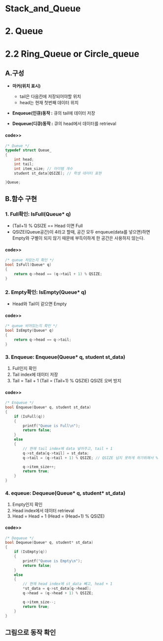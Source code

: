 # Stack_and_Queue
# 2. Queue  
# 2.2 Ring_Queue or Circle_queue  
## A.구성  
- __마커(위치 표시)__  

	- tail은 다음칸에 저장되어야할 위치  
	- head는 현재 첫번째 데이터 위치    
- __Enqueue(인큐)동작 :__ 큐의 tail에 데이터 저장  
- __Dequeue(디큐)동작 :__ 큐의 head에서 데이터를 retrieval 
#### code>>  
```c  
/* Queue */
typedef struct Queue_
{
	int head;
	int tail;
	int item_size; // 아이템 개수
	student st_data[QSIZE]; // 학생 데이터 표현

}Queue;  
```  
## B.함수 구현  
### 1. Full확인: IsFull(Queue* q)    
- (Tail+1) % QSIZE == Head 이면 Full  
- QSIZE(Queue공간)이 4라고 할때, 공간 모두 enqueue(data를 넣으면)하면 Empty와 구별이 되지 않기 때문에 부득이하게 한 공간은 사용하지 않는다.  
#### code>>  
```c  
/* queue 차있는지 확인 */
bool IsFull(Queue* q)
{
	return q->head == (q->tail + 1) % QSIZE;
}  
```  

### 2. Empty확인: IsEmpty(Queue* q)      
- Head와 Tail이 같으면 Empty  
#### code>>  
```c  
/* queue 비어있는지 확인 */
bool IsEmpty(Queue* q)
{
	return q->head == q->tail;
}  
```  

### 3. Enqueue: Enqueue(Queue* q, student st_data)      
1. Full인지 확인  
2. Tail index에 데이터 저장  
3. Tail = Tail + 1 (Tail = (Tail+1) % QSZIE) QSIZE 오버 방지 
#### code>>  
```c  
/* Enqueue */
bool Enqueue(Queue* q, student st_data)
{
	if (IsFull(q))
	{
		printf("Queue is Full\n");
		return false;
	}
	else
	{
		// 현재 tail index에 data 넣어주고, tail + 1 
		q->st_data[q->tail] = st_data; 
		q->tail = (q->tail + 1) % QSIZE; // QSIZE 넘지 못하게 하기위해서 % 이용

		q->item_size++;
		return true;
	}
}  
```   
### 4. equeue: Dequeue(Queue* q, student* st_data)   
1. Empty인지 확인    
2. Head index에서 데이터 retrieval  
3. Head = Head + 1 (Head = (Head+1) % QSIZE)  
#### code>>  
```c  
/* Dequeue */
bool Dequeue(Queue* q, student* st_data)
{
	if (IsEmpty(q))
	{
		printf("Queue is Empty\n");
		return false;
	}
	else
	{
		// 현재 head index에 st_data 뻬고, head + 1
		*st_data = q->st_data[q->head];
		q->head = (q->head + 1) % QSIZE;

		q->item_size--;
		return true;
	}
}  
```  
## 그림으로 동작 확인  
